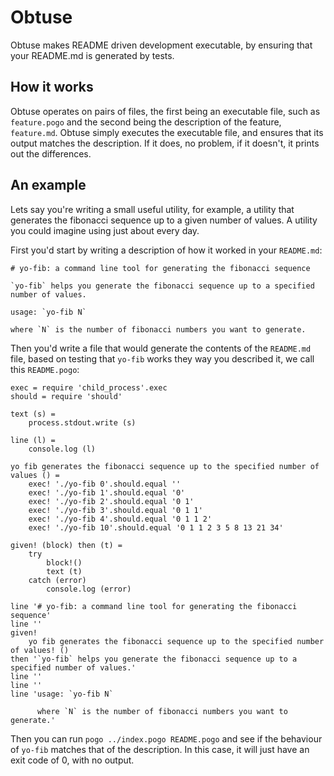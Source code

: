 # Obtuse

Obtuse makes README driven development executable, by ensuring that your README.md is generated by tests.

## How it works

Obtuse operates on pairs of files, the first being an executable file, such as `feature.pogo`
and the second being the description of the feature, `feature.md`.
Obtuse simply executes the executable file, and ensures that its output matches the description.
If it does, no problem, if it doesn't, it prints out the differences.

## An example

Lets say you're writing a small useful utility, for example, a utility that generates the fibonacci sequence up to a given number of values. A utility you could imagine using just about every day.

First you'd start by writing a description of how it worked in your `README.md`:

    # yo-fib: a command line tool for generating the fibonacci sequence

    `yo-fib` helps you generate the fibonacci sequence up to a specified number of values.

    usage: `yo-fib N`

    where `N` is the number of fibonacci numbers you want to generate.

Then you'd write a file that would generate the contents of the `README.md` file, based on testing that `yo-fib` works they way you described it, we call this `README.pogo`:

    exec = require 'child_process'.exec
    should = require 'should'

    text (s) =
        process.stdout.write (s)

    line (l) =
        console.log (l)

    yo fib generates the fibonacci sequence up to the specified number of values () =
        exec! './yo-fib 0'.should.equal ''
        exec! './yo-fib 1'.should.equal '0'
        exec! './yo-fib 2'.should.equal '0 1'
        exec! './yo-fib 3'.should.equal '0 1 1'
        exec! './yo-fib 4'.should.equal '0 1 1 2'
        exec! './yo-fib 10'.should.equal '0 1 1 2 3 5 8 13 21 34'

    given! (block) then (t) =
        try
            block!()
            text (t)
        catch (error)
            console.log (error)

    line '# yo-fib: a command line tool for generating the fibonacci sequence'
    line ''
    given!
        yo fib generates the fibonacci sequence up to the specified number of values! ()
    then '`yo-fib` helps you generate the fibonacci sequence up to a specified number of values.'
    line ''
    line ''
    line 'usage: `yo-fib N`

          where `N` is the number of fibonacci numbers you want to generate.'

Then you can run `pogo ../index.pogo README.pogo` and see if the behaviour of `yo-fib` matches that of the description. In this case, it will just have an exit code of 0, with no output.
